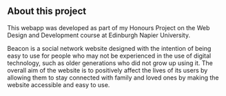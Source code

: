 
## About this project

This webapp was developed as part of my Honours Project on the Web Design and Development course at Edinburgh Napier University. 

Beacon is a social network website designed with the intention of being easy to use for people who may not be experienced in the use of digital technology, such as older generations who did not grow up using it. The overall aim of the website is to positively affect the lives of its users by allowing them to stay connected with family and loved ones by making the website accessible and easy to use. 

